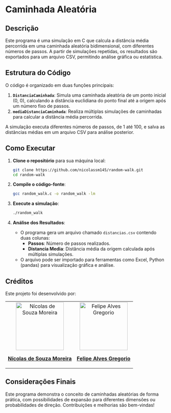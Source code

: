 # Caminhada Aleatória

## Descrição

Este programa é uma simulação em C que calcula a distância média percorrida em uma caminhada aleatória bidimensional, com diferentes números de passos. A partir de simulações repetidas, os resultados são exportados para um arquivo CSV, permitindo análise gráfica ou estatística.

## Estrutura do Código

O código é organizado em duas funções principais:
1. **`DistanciaCaminhada`**: Simula uma caminhada aleatória de um ponto inicial (0, 0), calculando a distância euclidiana do ponto final até a origem após um número fixo de passos.
2. **`mediaDistanciaCaminhada`**: Realiza múltiplas simulações de caminhadas para calcular a distância média percorrida.

A simulação executa diferentes números de passos, de 1 até 100, e salva as distâncias médias em um arquivo CSV para análise posterior.

## Como Executar

1. **Clone o repositório** para sua máquina local:
   ```bash
   git clone https://github.com/nicolassm145/random-walk.git
   cd random-walk
   ```

2. **Compile o código-fonte**:
   ```bash
   gcc random_walk.c -o random_walk -lm
   ```

3. **Execute a simulação**:
   ```bash
   ./random_walk
   ```

4. **Análise dos Resultados**:
   - O programa gera um arquivo chamado `distancias.csv` contendo duas colunas:
     - **Passos**: Número de passos realizados.
     - **Distancia Media**: Distância média da origem calculada após múltiplas simulações.
   - O arquivo pode ser importado para ferramentas como Excel, Python (pandas) para visualização gráfica e análise.


## Créditos
Este projeto foi desenvolvido por:

<table>
  <tr>
    <td align="center">
      <a href="https://github.com/nicolassm145">
        <img src="https://avatars.githubusercontent.com/u/131420329?v=4" alt="Nícolas de Souza Moreira" style="width: 150px"><br>
        <p><strong>Nícolas de Souza Moreira</strong></p>
      </a>
    </td>
    <td align="center">
      <a href="https://github.com/flp-gregorio">
        <img src="https://avatars.githubusercontent.com/u/113314823?v=4" alt="Felipe Alves Gregorio" style="width: 150px"><br>
        <p><strong>Felipe Alves Gregorio</strong></p>
      </a>
    </td>
  </tr>
</table>

## Considerações Finais

Este programa demonstra o conceito de caminhadas aleatórias de forma prática, com possibilidades de expansão para diferentes dimensões ou probabilidades de direção. Contribuições e melhorias são bem-vindas!
